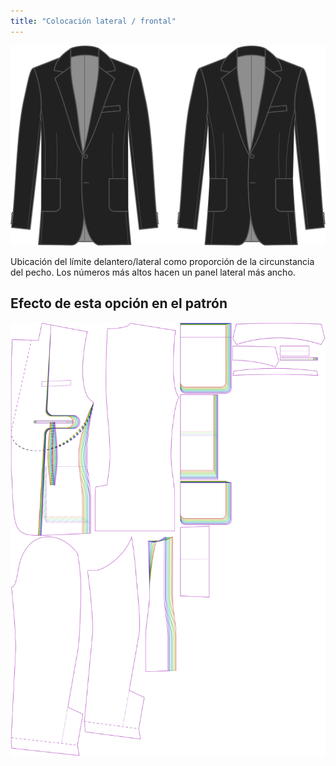 ```yaml
---
title: "Colocación lateral / frontal"
---
```


![Posición lateral frontal](sidefrontplacement.svg)

Ubicación del límite delantero/lateral como proporción de la circunstancia del pecho. Los números más altos hacen un panel lateral más ancho.

## Efecto de esta opción en el patrón

![Esta imagen muestra el efecto de esta opción superponiendo varias variantes que tienen un valor diferente para esta opción](jaeger_sidefrontplacement_sample.svg "Efecto de esta opción en el patrón")
